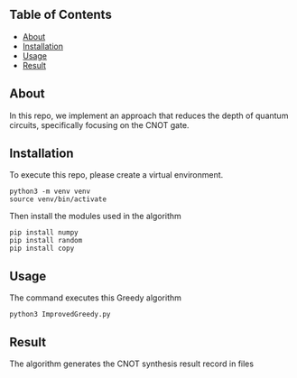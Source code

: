 ## Table of Contents
- [About](#About)
- [Installation](#Installation)
- [Usage](#Usage)
- [Result](#Result)

## About
In this repo, we implement an approach that reduces the depth of quantum circuits, specifically focusing on the CNOT gate.

## Installation
To execute this repo, please create a virtual environment.
```
python3 -m venv venv
source venv/bin/activate
```
Then install the modules used in the algorithm
```
pip install numpy
pip install random
pip install copy
```
## Usage
The command executes this Greedy algorithm
```
python3 ImprovedGreedy.py
```
## Result
The algorithm generates the CNOT synthesis result record in files
